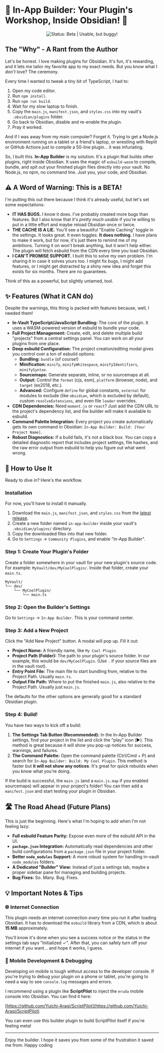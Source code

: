 # 🚀 In-App Builder: Your Plugin's Workshop, Inside Obsidian! 🚀

<p align="center">
  <img src="https://img.shields.io/badge/status-BETA%20%7C%20Usable,%20but%20buggy!-orange" alt="Status: Beta | Usable, but buggy!">
</p>

## The "Why" - A Rant from the Author

Let's be honest. I love making plugins for Obsidian. It's fun, it's rewarding, and it lets me tailor my favorite app to my exact needs. But you know what I *don't* love? The ceremony.

Every time I wanted to tweak a tiny bit of TypeScript, I had to:
1.  Open my code editor.
2.  Run `npm install`.
3.  Run `npm run build`.
4.  Wait for my slow laptop to finish.
5.  Copy the `main.js`, `manifest.json`, and `styles.css` into my vault's `.obsidian/plugins` folder.
6.  Go back to Obsidian, disable and re-enable the plugin.
7.  Pray it worked.

And if I was away from my main computer? Forget it. Trying to get a Node.js environment running on a tablet or a friend's laptop, or wrestling with Replit or GitHub Actions just to compile a 50-line plugin... it was infuriating.

So, I built this. **In-App Builder** is my solution. It's a plugin that builds other plugins, right inside Obsidian. It uses the magic of `esbuild-wasm` to compile, bundle, and spit out your finished plugin files directly into your vault. No Node.js, no npm, no command line. Just you, your code, and Obsidian.

## ⚠️ A Word of Warning: This is a BETA!

I'm putting this out there because I think it's already useful, but let's set some expectations:

*   **IT HAS BUGS.** I know it does. I've probably created more bugs than features. But I also know that it's *pretty much usable* if you're willing to put in a little effort and maybe reload Obsidian once or twice.
*   **THE CACHE IS A LIE.** You'll see a beautiful "Enable Caching" toggle in the settings. It looks great. It even toggles. **It does nothing.** I have plans to make it work, but for now, it's just there to remind me of my ambitions. Turning it on won't break anything, but it won't help either. The plugin will fetch esbuild from the CDN every time you load Obsidian.
*   **I CAN'T PROMISE SUPPORT.** I built this to solve my own problem. I'm sharing it in case it solves yours too. I might fix bugs, I might add features, or I might get distracted by a shiny new idea and forget this exists for six months. There are no guarantees.

Think of this as a powerful, but slightly untamed, tool.

## ✨ Features (What it CAN do)

Despite the warnings, this thing is packed with features because, well, I needed them!

*   **In-Vault TypeScript/JavaScript Bundling:** The core of the plugin. It uses a WASM-powered version of esbuild to bundle your code.
*   **Full Project Management:** Create, edit, and delete multiple build "projects" from a central settings panel. You can work on all your plugins from one place.
*   **Deep esbuild Configuration:** The project creation/editing modal gives you control over a ton of esbuild options:
    *   **Bundling:** `bundle` (of course!)
    *   **Minification:** `minify`, `minifyWhitespace`, `minifyIdentifiers`, `minifySyntax`.
    *   **Sourcemaps:** Generate separate, inline, or no sourcemaps at all.
    *   **Output:** Control the `format` (cjs, esm), `platform` (browser, node), and `target` (es2018, etc.).
    *   **Advanced:** Configure `define` for global constants, `external` for modules to exclude (like `obsidian`, which is excluded by default), custom `resolveExtensions`, and even file `loader` overrides.
*   **CDN Dependencies:** Need `moment.js` or `react`? Just add the CDN URL to the project's dependency list, and the builder will make it available to esbuild.
*   **Command Palette Integration:** Every project you create automatically gets its own command in Obsidian: `In-App Builder: Build: [Your Project Name]`.
*   **Robust Diagnostics:** If a build fails, it's not a black box. You can copy a detailed diagnostic report that includes project settings, file hashes, and the raw error output from esbuild to help you figure out what went wrong.

## 🔧 How to Use It

Ready to dive in? Here's the workflow.

### Installation
For now, you'll have to install it manually.
1.  Download the `main.js`, `manifest.json`, and `styles.css` from the [latest release](https://github.com/your-repo/your-plugin/releases).
2.  Create a new folder named `in-app-builder` inside your vault's `.obsidian/plugins/` directory.
3.  Copy the downloaded files into that new folder.
4.  Go to `Settings` -> `Community Plugins`, and enable "In-App Builder".

### Step 1: Create Your Plugin's Folder
Create a folder somewhere in your vault for your new plugin's source code. For example: `MyVault/dev/MyCoolPlugin/`. Inside that folder, create your `main.ts`.

```
MyVault/
└── dev/
    └── MyCoolPlugin/
        └── main.ts
```

### Step 2: Open the Builder's Settings
Go to `Settings` -> `In-App Builder`. This is your command center.

### Step 3: Add a New Project
Click the "Add New Project" button. A modal will pop up. Fill it out:

*   **Project Name:** A friendly name, like `My Cool Plugin`.
*   **Project Path (Folder):** The path to your plugin's source folder. In our example, this would be `dev/MyCoolPlugin`. (Use `.` if your source files are in the vault root).
*   **Entry Point File:** The main file to start bundling from, relative to the Project Path. Usually `main.ts`.
*   **Output File Path:** Where to put the finished `main.js`, also relative to the Project Path. Usually just `main.js`.

The defaults for the other options are generally good for a standard Obsidian plugin.

### Step 4: Build!
You have two ways to kick off a build:

1.  **The Settings Tab Button (Recommended):** In the In-App Builder settings, find your project in the list and click the "play" icon (▶️). This method is great because it will show you pop-up notices for success, warnings, and failures.
2.  **The Command Palette:** Open the command palette (Ctrl/Cmd + P) and search for `In-App Builder: Build: My Cool Plugin`. This method is faster but **it will not show any notices**. It's great for quick rebuilds when you know what you're doing.

If the build is successful, the `main.js` (and a `main.js.map` if you enabled sourcemaps) will appear in your project's folder! You can then add a `manifest.json` and start testing your plugin in Obsidian.

## 🛣️ The Road Ahead (Future Plans)

This is just the beginning. Here's what I'm hoping to add when I'm not feeling lazy:

*   **Full esbuild Feature Parity:** Expose even more of the esbuild API in the UI.
*   **`package.json` Integration:** Automatically read dependencies and other build configurations from a `package.json` file in your project folder.
*   **Better `node_modules` Support:** A more robust system for handling in-vault `node_modules` folders.
*   **A Dedicated "Builder" View:** Instead of just a settings tab, maybe a proper sidebar pane for managing and building projects.
*   **Bug Fixes:** So. Many. Bug. Fixes.

## 💡 Important Notes & Tips

### 🌐 Internet Connection
This plugin needs an internet connection *every* time you run it after loading Obsidian. It has to download the `esbuild` library from a CDN, which is about **15 MB** approximately.

You'll know it's done when you see a success notice or the status in the settings tab says "Initialized ✓". After that, you can safely turn off your internet if you want... and hope it works, I guess.

### 📱 Mobile Development & Debugging
Developing on mobile is tough without access to the developer console. If you're trying to debug your plugin on a phone or tablet, you're going to need a way to see `console.log` messages and errors.

I recommend using a plugin like **ScriptPilot** to inject the `eruda` mobile console into Obsidian. You can find it here:

[https://github.com/Yuichi-Aragi/ScriptPilot](https://github.com/Yuichi-Aragi/ScriptPilot)

You can even use this builder plugin to build ScriptPilot itself if you're feeling meta!

---

Enjoy the builder. I hope it saves you from some of the frustration it saved me from. Happy coding
